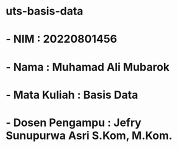 # uts-basis-data

# - NIM : 20220801456
# - Nama : Muhamad Ali Mubarok
# - Mata Kuliah : Basis Data 
# - Dosen Pengampu : Jefry Sunupurwa Asri S.Kom, M.Kom. 
